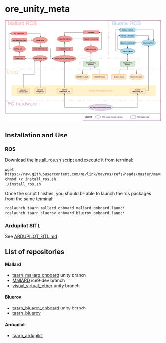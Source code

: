 # ore_unity_meta

![data_link](software_data_link.png)

## Installation and Use
### ROS
Download the [install_ros.sh](scripts/install_ros.sh) script and execute it from terminal:
```shell
wget https://raw.githubusercontent.com/mavlink/mavros/refs/heads/master/mavros/scripts/install_geographiclib_datasets.sh
chmod +x install_ros.sh
./install_ros.sh
```
Once the script finishes, you should be able to launch the ros packages from the same terminal:
```
roslaunch taarn_mallard_onboard mallard_onboard.launch
roslaunch taarn_bluerov_onboard bluerov_onboard.launch
```

### Ardupilot SITL
See [ARDUPILOT_SITL.md](ARDUPILOT_SITL.md)


## List of repositories

#### Mallard
- [taarn_mallard_onboard](https://github.com/ICE9-Robotics/taarn_mallard_onboard/tree/unity) unity branch
- [MallARD](https://github.com/ICE9-Robotics/MallARD/tree/ice9-dev) ice9-dev branch
- [visual_virtual_tether](https://github.com/ICE9-Robotics/visual_virtual_tether/tree/unity) unity branch

#### Bluerov
- [taarn_bluerov_onboard](https://github.com/ICE9-Robotics/taarn_bluerov_onboard/tree/unity) unity branch
- [taarn_bluerov](https://github.com/ICE9-Robotics/taarn_bluerov)

#### Ardupilot
- [taarn_ardupilot](https://github.com/ICE9-Robotics/taarn_ardupilot)
